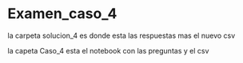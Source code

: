 # Examen_caso_4

la carpeta solucion_4 es donde esta las respuestas mas el nuevo csv

la capeta Caso_4 esta el notebook con las preguntas y el csv
